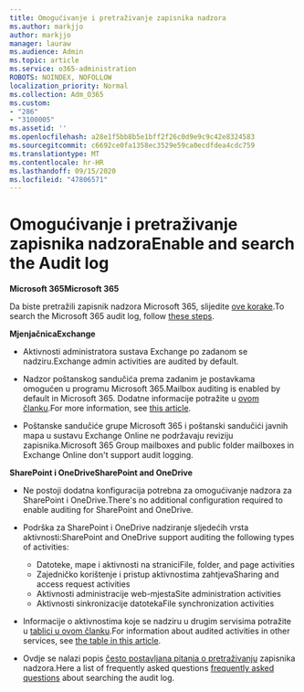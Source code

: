 ```yaml
---
title: Omogućivanje i pretraživanje zapisnika nadzora
ms.author: markjjo
author: markjjo
manager: lauraw
ms.audience: Admin
ms.topic: article
ms.service: o365-administration
ROBOTS: NOINDEX, NOFOLLOW
localization_priority: Normal
ms.collection: Adm_O365
ms.custom:
- "286"
- "3100005"
ms.assetid: ''
ms.openlocfilehash: a28e1f5bb8b5e1bff2f26c0d9e9c9c42e8324583
ms.sourcegitcommit: c6692ce0fa1358ec3529e59ca0ecdfdea4cdc759
ms.translationtype: MT
ms.contentlocale: hr-HR
ms.lasthandoff: 09/15/2020
ms.locfileid: "47806571"
---
```

# <a name="enable-and-search-the-audit-log"></a><span data-ttu-id="b13c3-102">Omogućivanje i pretraživanje zapisnika nadzora</span><span class="sxs-lookup"><span data-stu-id="b13c3-102">Enable and search the Audit log</span></span>

<span data-ttu-id="b13c3-103">**Microsoft 365**</span><span class="sxs-lookup"><span data-stu-id="b13c3-103">**Microsoft 365**</span></span>

<span data-ttu-id="b13c3-104">Da biste pretražili zapisnik nadzora Microsoft 365, slijedite [ove korake](https://docs.microsoft.com/microsoft-365/compliance/search-the-audit-log-in-security-and-compliance#search-the-audit-log).</span><span class="sxs-lookup"><span data-stu-id="b13c3-104">To search the Microsoft 365 audit log, follow [these steps](https://docs.microsoft.com/microsoft-365/compliance/search-the-audit-log-in-security-and-compliance#search-the-audit-log).</span></span>

<span data-ttu-id="b13c3-105">**Mjenjačnica**</span><span class="sxs-lookup"><span data-stu-id="b13c3-105">**Exchange**</span></span>

- <span data-ttu-id="b13c3-106">Aktivnosti administratora sustava Exchange po zadanom se nadziru.</span><span class="sxs-lookup"><span data-stu-id="b13c3-106">Exchange admin activities are audited by default.</span></span>

- <span data-ttu-id="b13c3-107">Nadzor poštanskog sandučića prema zadanim je postavkama omogućen u programu Microsoft 365.</span><span class="sxs-lookup"><span data-stu-id="b13c3-107">Mailbox auditing is enabled by default in Microsoft 365.</span></span> <span data-ttu-id="b13c3-108">Dodatne informacije potražite u  [ovom članku](https://docs.microsoft.com/microsoft-365/compliance/enable-mailbox-auditing).</span><span class="sxs-lookup"><span data-stu-id="b13c3-108">For more information, see  [this article](https://docs.microsoft.com/microsoft-365/compliance/enable-mailbox-auditing).</span></span>

- <span data-ttu-id="b13c3-109">Poštanske sandučiće grupe Microsoft 365 i poštanski sandučići javnih mapa u sustavu Exchange Online ne podržavaju reviziju zapisnika.</span><span class="sxs-lookup"><span data-stu-id="b13c3-109">Microsoft 365 Group mailboxes and public folder mailboxes in Exchange Online don't support audit logging.</span></span>

<span data-ttu-id="b13c3-110">**SharePoint i OneDrive**</span><span class="sxs-lookup"><span data-stu-id="b13c3-110">**SharePoint and OneDrive**</span></span>

- <span data-ttu-id="b13c3-111">Ne postoji dodatna konfiguracija potrebna za omogućivanje nadzora za SharePoint i OneDrive.</span><span class="sxs-lookup"><span data-stu-id="b13c3-111">There's no additional configuration required to enable auditing for SharePoint and OneDrive.</span></span>

- <span data-ttu-id="b13c3-112">Podrška za SharePoint i OneDrive nadziranje sljedećih vrsta aktivnosti:</span><span class="sxs-lookup"><span data-stu-id="b13c3-112">SharePoint and OneDrive support auditing the following types of activities:</span></span>

    - <span data-ttu-id="b13c3-113">Datoteke, mape i aktivnosti na stranici</span><span class="sxs-lookup"><span data-stu-id="b13c3-113">File, folder, and page activities</span></span>
    - <span data-ttu-id="b13c3-114">Zajedničko korištenje i pristup aktivnostima zahtjeva</span><span class="sxs-lookup"><span data-stu-id="b13c3-114">Sharing and access request activities</span></span>
    - <span data-ttu-id="b13c3-115">Aktivnosti administracije web-mjesta</span><span class="sxs-lookup"><span data-stu-id="b13c3-115">Site administration activities</span></span>
    - <span data-ttu-id="b13c3-116">Aktivnosti sinkronizacije datoteka</span><span class="sxs-lookup"><span data-stu-id="b13c3-116">File synchronization activities</span></span>

- <span data-ttu-id="b13c3-117">Informacije o aktivnostima koje se nadziru u drugim servisima potražite u  [tablici u ovom članku](https://docs.microsoft.com/microsoft-365/compliance/search-the-audit-log-in-security-and-compliance#audited-activities).</span><span class="sxs-lookup"><span data-stu-id="b13c3-117">For information about audited activities in other services, see  [the table in this article](https://docs.microsoft.com/microsoft-365/compliance/search-the-audit-log-in-security-and-compliance#audited-activities).</span></span>

- <span data-ttu-id="b13c3-118">Ovdje se nalazi popis [često postavljana pitanja o pretraživanju](https://docs.microsoft.com/microsoft-365/compliance/search-the-audit-log-in-security-and-compliance#frequently-asked-questions) zapisnika nadzora.</span><span class="sxs-lookup"><span data-stu-id="b13c3-118">Here a list of frequently asked questions [frequently asked questions](https://docs.microsoft.com/microsoft-365/compliance/search-the-audit-log-in-security-and-compliance#frequently-asked-questions) about searching the audit log.</span></span>